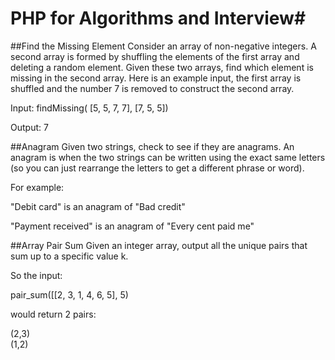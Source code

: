 # PHP for Algorithms and Interview#

##Find the Missing Element
Consider an array of non-negative integers. A second array is formed by shuffling the elements of the first array and deleting a random element. Given these two arrays, find which element is missing in the second array.
Here is an example input, the first array is shuffled and the number 7 is removed to construct the second array.

Input: findMissing( \[5, 5, 7, 7\], \[7, 5, 5\])

Output: 7

##Anagram
Given two strings, check to see if they are anagrams. An anagram is when the two strings can be written using the exact same letters (so you can just rearrange the letters to get a different phrase or word).

For example:

"Debit card" is an anagram of "Bad credit"

"Payment received" is an anagram of "Every cent paid me"

##Array Pair Sum
Given an integer array, output all the unique pairs that sum up to a specific value k.

So the input:

pair_sum([[2, 3, 1, 4, 6, 5], 5)

would return 2 pairs:

(2,3)  
(1,2)




